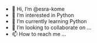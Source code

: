 - 👋 Hi, I’m @esra-kome
- 👀 I’m interested in Python
- 🌱 I’m currently learning Python
- 💞️ I’m looking to collaborate on ...
- 📫 How to reach me ...

<!---
esra-kome/esra-kome is a ✨ special ✨ repository because its `README.md` (this file) appears on your GitHub profile.
You can click the Preview link to take a look at your changes.
--->
